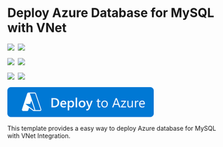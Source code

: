 # Deploy Azure Database for MySQL with VNet

<IMG SRC="https://azurequickstartsservice.blob.core.windows.net/badges/101-managed-mysql-with-vnet/PublicLastTestDate.svg" />&nbsp;
<IMG SRC="https://azurequickstartsservice.blob.core.windows.net/badges/101-managed-mysql-with-vnet/PublicDeployment.svg" />&nbsp;

<IMG SRC="https://azurequickstartsservice.blob.core.windows.net/badges/101-managed-mysql-with-vnet/FairfaxLastTestDate.svg" />&nbsp;
<IMG SRC="https://azurequickstartsservice.blob.core.windows.net/badges/101-managed-mysql-with-vnet/FairfaxDeployment.svg" />&nbsp;

<IMG SRC="https://azurequickstartsservice.blob.core.windows.net/badges/101-managed-mysql-with-vnet/BestPracticeResult.svg" />&nbsp;
<IMG SRC="https://azurequickstartsservice.blob.core.windows.net/badges/101-managed-mysql-with-vnet/CredScanResult.svg" />&nbsp;

<a href="https://portal.azure.com/#create/Microsoft.Template/uri/https%3A%2F%2Fraw.githubusercontent.com%2FAzure%2Fazure-quickstart-templates%2Fmaster%2F101-managed-mysql-with-vnet%2Fazuredeploy.json" target="_blank">
  <img src="https://raw.githubusercontent.com/Azure/azure-quickstart-templates/master/1-CONTRIBUTION-GUIDE/images/deploytoazure.svg"/>
</a>

This template provides a easy way to deploy Azure database for MySQL with VNet Integration.

